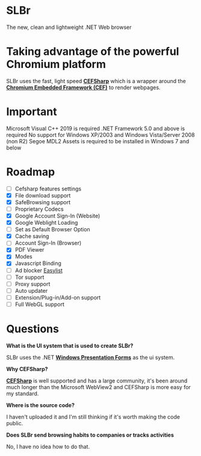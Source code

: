 # SLBr
The new, clean and lightweight .NET Web browser

# Taking advantage of the powerful Chromium platform

SLBr uses the fast, light speed [**CEFSharp**](https://github.com/cefsharp/CefSharp) which is a wrapper around the [**Chromium Embedded Framework (CEF)**](https://bitbucket.org/chromiumembedded/cef/src/master/) to render webpages.

# Important
Microsoft Visual C++ 2019 is required
.NET Framework 5.0 and above is required
No support for Windows XP/2003 and Windows Vista/Server 2008 (non R2)
Segoe MDL2 Assets is required to be installed in Windows 7 and below

# Roadmap
- [ ] Cefsharp features settings
- [x] File download support
- [x] SafeBrowsing support
- [ ] Proprietary Codecs
- [x] Google Account Sign-In (Website)
- [x] Google Weblight Loading
- [ ] Set as Default Browser Option
- [x] Cache saving
- [ ] Account Sign-In (Browser)
- [x] PDF Viewer
- [x] Modes
- [x] Javascript Binding
- [ ] Ad blocker [Easylist](https://easylist.to/)
- [ ] Tor support
- [ ] Proxy support
- [ ] Auto updater
- [ ] Extension/Plug-in/Add-on support
- [ ] Full WebGL support

# Questions
**What is the UI system that is used to create SLBr?**

SLBr uses the .NET [**Windows Presentation Forms**](https://docs.microsoft.com/en-us/visualstudio/designers/getting-started-with-wpf) as the ui system.

**Why CEFSharp?**

[**CEFSharp**](https://github.com/cefsharp/CefSharp) is well supported and has a large community, it's been around much longer than the Microsoft WebView2 and CEFSharp is more easy for my standard.

**Where is the source code?**

I haven't uploaded it and I'm still thinking if it's worth making the code public.

**Does SLBr send browsing habits to companies or tracks activities**

No, I have no idea how to do that.
